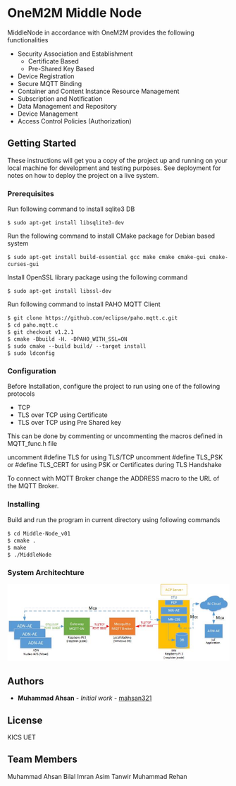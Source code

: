 # OneM2M Middle Node

MiddleNode in accordance with OneM2M provides the following functionalities
- Security Association and Establishment
	- Certificate Based
	- Pre-Shared Key Based
- Device Registration
- Secure MQTT Binding
- Container and Content Instance Resource Management
- Subscription and Notification
- Data Management and Repository
- Device Management
- Access Control Policies (Authorization)

## Getting Started

These instructions will get you a copy of the project up and running on your local machine for development and testing purposes. See deployment for notes on how to deploy the project on a live system.

### Prerequisites

Run following command to install sqlite3 DB

```
$ sudo apt-get install libsqlite3-dev
```

Run the following command to install CMake package for Debian based system  
```
$ sudo apt-get install build-essential gcc make cmake cmake-gui cmake-curses-gui
```

Install OpenSSL library package using the following command
```
$ sudo apt-get install libssl-dev
```

Run following command to install PAHO MQTT Client
```
$ git clone https://github.com/eclipse/paho.mqtt.c.git
$ cd paho.mqtt.c
$ git checkout v1.2.1
$ cmake -Bbuild -H. -DPAHO_WITH_SSL=ON
$ sudo cmake --build build/ --target install
$ sudo ldconfig
```


### Configuration

Before Installation, configure the project to run using one of the following protocols

* TCP
* TLS over TCP using Certificate
* TLS over TCP using Pre Shared key

This can be done by commenting or uncommenting the macros defined in MQTT_func.h file 

uncomment #define TLS for using TLS/TCP
uncomment #define TLS_PSK or #define TLS_CERT for using PSK or Certificates during TLS Handshake

To connect with MQTT Broker change the ADDRESS macro to the URL of the MQTT Broker. 
 

### Installing

Build and run the program in current directory using following commands 

```
$ cd Middle-Node_v01
$ cmake .
$ make
$ ./MiddleNode
``` 


### System Architechture

![Alt text](SystemArchitechture.jpg?raw=true "System Architechture")

## Authors

* **Muhammad Ahsan** - *Initial work* - [mahsan321](https://github.com/mahsan321)

## License

KICS UET

## Team Members
Muhammad Ahsan
Bilal Imran
Asim Tanwir
Muhammad Rehan
